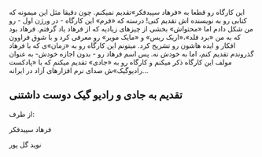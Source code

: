 این کارگاه رو قطعا به «فرهاد سپیدفکر»تقدیم نمیکنم. چون دقیقا مثل این میمونه که کتابی رو به نویسنده اش تقدیم کنی! درسته که «فرم» این کارگاه - در ورژن اول - رو من شکل دادم اما «محتواش» بخشی از چیزهای زیادیه که از فرهاد یاد گرفتم. فرهاد بود که به من «برد فلد»،«اریک ریس» و «مایک مویر» رو معرفی کرد و با شوق فراوون افکار و ایده هاشون رو تشریح کرد. میتونم این کارگاه رو به «زمان»ی که با فرهاد گذروندم تقدیم کنم، اما به خودش نه. پس اسم فرهاد رو - بدون اجازه خودش- به عنوان مولف این کارگاه ذکر میکنم و کارگاه رو به «جادی» تقدیم میکنم که با «پادکست رادیوگیک»ش صدای نرم افزارهای آزاد در ایرانه...

## تقدیم به جادی و رادیو گیک دوست داشتنی

از طرف:

فرهاد سپیدفکر

نوید گل پور

